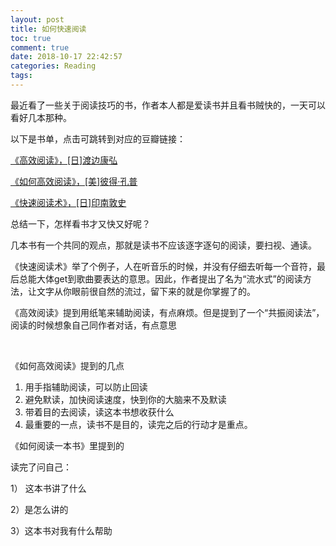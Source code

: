 ```yaml
---
layout: post
title: 如何快速阅读
toc: true
comment: true
date: 2018-10-17 22:42:57
categories: Reading
tags:
---
```




最近看了一些关于阅读技巧的书，作者本人都是爱读书并且看书贼快的，一天可以看好几本那种。

以下是书单，点击可跳转到对应的豆瓣链接：

[《高效阅读》，[日]渡边康弘](https://book.douban.com/subject/27199270/)

[《如何高效阅读》，[美]彼得·孔普](https://book.douban.com/subject/26391279/)

[《快速阅读术》，[日]印南敦史](https://book.douban.com/subject/27032526/)

总结一下，怎样看书才又快又好呢？

<!--more-->

​	几本书有一个共同的观点，那就是读书不应该逐字逐句的阅读，要扫视、通读。

​	《快速阅读术》举了个例子，人在听音乐的时候，并没有仔细去听每一个音符，最后总能大体get到歌曲要表达的意思。因此，作者提出了名为“流水式”的阅读方法，让文字从你眼前很自然的流过，留下来的就是你掌握了的。

​	《高效阅读》提到用纸笔来辅助阅读，有点麻烦。但是提到了一个“共振阅读法”，阅读的时候想象自己同作者对话，有点意思

​	

《如何高效阅读》提到的几点

1. 用手指辅助阅读，可以防止回读
2. 避免默读，加快阅读速度，快到你的大脑来不及默读
3. 带着目的去阅读，读这本书想收获什么
4. 最重要的一点，读书不是目的，读完之后的行动才是重点。



《如何阅读一本书》里提到的

读完了问自己：

1） 这本书讲了什么

2）是怎么讲的

3）这本书对我有什么帮助
